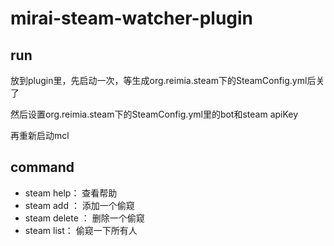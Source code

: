 # mirai-steam-watcher-plugin

## run

放到plugin里，先启动一次，等生成org.reimia.steam下的SteamConfig.yml后关了

然后设置org.reimia.steam下的SteamConfig.yml里的bot和steam apiKey

再重新启动mcl

## command

- steam help： 查看帮助
- steam add <steamId>： 添加一个偷窥
- steam delete <steamId>： 删除一个偷窥
- steam list： 偷窥一下所有人
